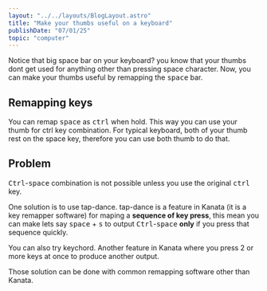 ```yaml
---
layout: "../../layouts/BlogLayout.astro"
title: "Make your thumbs useful on a keyboard"
publishDate: "07/01/25"
topic: "computer"
---
```


Notice that big space bar on your keyboard? you know that your thumbs dont get used for anything other than pressing space character. Now, you can make your thumbs useful by remapping the <kbd>space</kbd> bar.

## Remapping keys

You can remap <kbd>space</kbd> as <kbd>ctrl</kbd> when hold. This way you can use your thumb for ctrl key combination. For typical keyboard, both of your thumb rest on the space key, therefore you can use both thumb to do that.

## Problem

<kbd>Ctrl</kbd>-<kbd>space</kbd> combination is not possible unless you use the original <kbd>ctrl</kbd> key.

One solution is to use tap-dance. tap-dance is a feature in Kanata (it is a key remapper software) for maping a **sequence of key press**, this mean you can make lets say <kbd>space</kbd> + <kbd>s</kbd> to output <kbd>Ctrl</kbd>-<kbd>space</kbd> **only** if you press that sequence quickly.

You can also try keychord. Another feature in Kanata where you press 2 or more keys at once to produce another output.

Those solution can be done with common remapping software other than Kanata.

